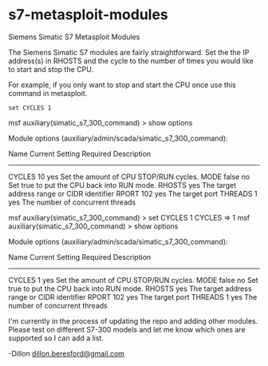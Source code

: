 s7-metasploit-modules
=====================

Siemens Simatic S7 Metasploit Modules

The Siemens Simatic S7 modules are fairly straightforward. Set the the IP address(s) in RHOSTS
and the cycle to the number of times you would like to start and stop the CPU. 

For example, if you only want to stop and start the CPU once use this command in metasploit.

	set CYCLES 1

msf  auxiliary(simatic_s7_300_command) > show options

Module options (auxiliary/admin/scada/simatic_s7_300_command):

   Name     Current Setting  Required  Description
   ----     ---------------  --------  -----------
   CYCLES   10               yes       Set the amount of CPU STOP/RUN cycles.
   MODE     false            no        Set true to put the CPU back into RUN mode.
   RHOSTS                    yes       The target address range or CIDR identifier
   RPORT    102              yes       The target port
   THREADS  1                yes       The number of concurrent threads

msf  auxiliary(simatic_s7_300_command) > set CYCLES 1
CYCLES => 1
msf  auxiliary(simatic_s7_300_command) > show options

Module options (auxiliary/admin/scada/simatic_s7_300_command):

   Name     Current Setting  Required  Description
   ----     ---------------  --------  -----------
   CYCLES   1                yes       Set the amount of CPU STOP/RUN cycles.
   MODE     false            no        Set true to put the CPU back into RUN mode.
   RHOSTS                    yes       The target address range or CIDR identifier
   RPORT    102              yes       The target port
   THREADS  1                yes       The number of concurrent threads

I'm currently in the process of updating the repo and adding other modules. Please test
on different S7-300 models and let me know which ones are supported so I can add a list. 

-Dillon 
dillon.beresford@gmail.com
